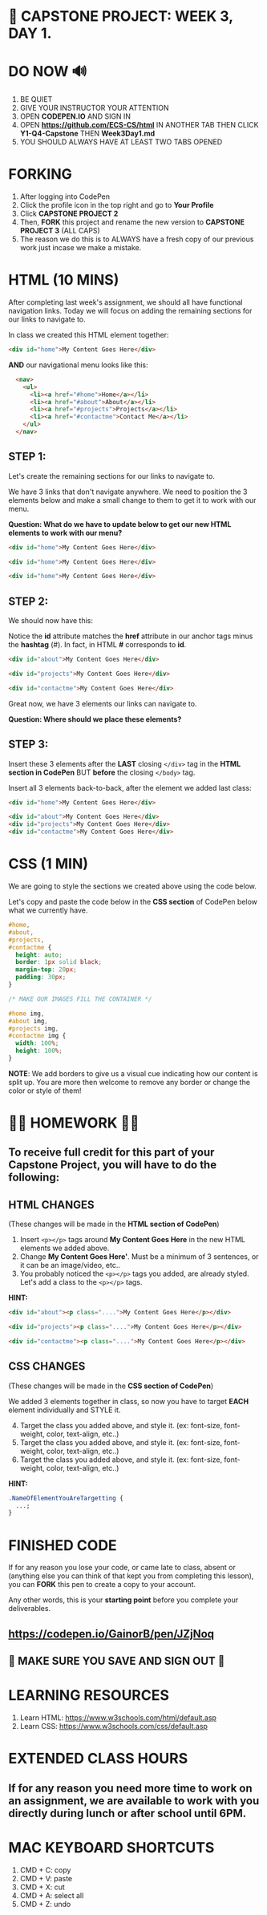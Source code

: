 # 📌 CAPSTONE PROJECT: WEEK 3, DAY 1.

# DO NOW 🔊

1.  BE QUIET
2.  GIVE YOUR INSTRUCTOR YOUR ATTENTION
3.  OPEN **CODEPEN.IO** AND SIGN IN
4.  OPEN **https://github.com/ECS-CS/html** IN ANOTHER TAB THEN CLICK **Y1-Q4-Capstone** THEN **Week3Day1.md**
5.  YOU SHOULD ALWAYS HAVE AT LEAST TWO TABS OPENED

# FORKING

1.  After logging into CodePen
2.  Click the profile icon in the top right and go to **Your Profile**
3.  Click **CAPSTONE PROJECT 2**
4.  Then, **FORK** this project and rename the new version to **CAPSTONE PROJECT 3** (ALL CAPS)
5.  The reason we do this is to ALWAYS have a fresh copy of our previous work just incase we make a mistake.

# HTML (10 MINS)

After completing last week's assignment, we should all have functional navigation links. Today we will focus on adding the remaining sections for our links to navigate to.

In class we created this HTML element together:

```html
<div id="home">My Content Goes Here</div>
```

**AND** our navigational menu looks like this:

```html
  <nav>
    <ul>
      <li><a href="#home">Home</a></li>
      <li><a href="#about">About</a></li>
      <li><a href="#projects">Projects</a></li>
      <li><a href="#contactme">Contact Me</a></li>
    </ul>
  </nav>
```

## STEP 1:

Let's create the remaining sections for our links to navigate to.

We have 3 links that don't navigate anywhere. We need to position the 3 elements below and make a small change to them to get it to work with our menu.

**Question: What do we have to update below to get our new HTML elements to work with our menu?**

```html
<div id="home">My Content Goes Here</div>
```

```html
<div id="home">My Content Goes Here</div>
```

```html
<div id="home">My Content Goes Here</div>
```

## STEP 2:

We should now have this:

Notice the **id** attribute matches the **href** attribute in our anchor tags minus the **hashtag** (#). In fact, in HTML **#** corresponds to **id**.

```html
<div id="about">My Content Goes Here</div>
```

```html
<div id="projects">My Content Goes Here</div>
```

```html
<div id="contactme">My Content Goes Here</div>
```

Great now, we have 3 elements our links can navigate to.

**Question: Where should we place these elements?**

## STEP 3:

Insert these 3 elements after the **LAST** closing `</div>` tag in the **HTML section in CodePen** BUT **before** the closing `</body>` tag.

Insert all 3 elements back-to-back, after the element we added last class:

```html
<div id="home">My Content Goes Here</div>

<div id="about">My Content Goes Here</div>
<div id="projects">My Content Goes Here</div>
<div id="contactme">My Content Goes Here</div>
```

# CSS (1 MIN)

We are going to style the sections we created above using the code below.

Let's copy and paste the code below in the **CSS section** of CodePen below what we currently have.

```css
#home,
#about,
#projects,
#contactme {
  height: auto;
  border: 1px solid black;
  margin-top: 20px;
  padding: 30px;
}

/* MAKE OUR IMAGES FILL THE CONTAINER */

#home img,
#about img,
#projects img,
#contactme img {
  width: 100%;
  height: 100%;
}
```

**NOTE**: We add borders to give us a visual cue indicating how our content is split up. You are more then welcome to remove any border or change the color or style of them!

# 🚨🚨 HOMEWORK 🚨🚨

## To receive full credit for this part of your Capstone Project, you will have to do the following:

## HTML CHANGES

(These changes will be made in the **HTML section of CodePen**)

1.  Insert `<p></p>` tags around **My Content Goes Here** in the new HTML elements we added above.
2.  Change **My Content Goes Here'**. Must be a minimum of 3 sentences, or it can be an image/video, etc..
3.  You probably noticed the `<p></p>` tags you added, are already styled. Let's add a class to the `<p></p>` tags.

**HINT:**

```html
<div id="about"><p class="....">My Content Goes Here</p></div>
```

```html
<div id="projects"><p class="....">My Content Goes Here</p></div>
```

```html
<div id="contactme"><p class="....">My Content Goes Here</p></div>
```

## CSS CHANGES

(These changes will be made in the **CSS section of CodePen**)

We added 3 elements together in class, so now you have to target **EACH** element individually and STYLE it.

4.  Target the class you added above, and style it. (ex: font-size, font-weight, color, text-align, etc..)
5.  Target the class you added above, and style it. (ex: font-size, font-weight, color, text-align, etc..)
6.  Target the class you added above, and style it. (ex: font-size, font-weight, color, text-align, etc..)

**HINT:**

```css
.NameOfElementYouAreTargetting {
  ...;
}
```

# FINISHED CODE

If for any reason you lose your code, or came late to class, absent or (anything else you can think of that kept you from completing this lesson), you can **FORK** this pen to create a copy to your account.

Any other words, this is your **starting point** before you complete your deliverables.

## https://codepen.io/GainorB/pen/JZjNoq

## 🚨 MAKE SURE YOU SAVE AND SIGN OUT 🚨

# LEARNING RESOURCES

1.  Learn HTML: https://www.w3schools.com/html/default.asp
2.  Learn CSS: https://www.w3schools.com/css/default.asp

# EXTENDED CLASS HOURS

## If for any reason you need more time to work on an assignment, we are available to work with you directly during lunch or after school until 6PM.

# MAC KEYBOARD SHORTCUTS

1.  CMD + C: copy
2.  CMD + V: paste
3.  CMD + X: cut
4.  CMD + A: select all
5.  CMD + Z: undo

